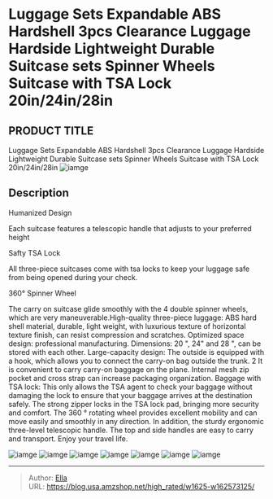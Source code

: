 # Luggage Sets Expandable ABS Hardshell 3pcs Clearance Luggage Hardside Lightweight Durable Suitcase sets Spinner Wheels Suitcase with TSA Lock 20in/24in/28in


## PRODUCT TITLE 

Luggage Sets Expandable ABS Hardshell 3pcs Clearance Luggage Hardside Lightweight Durable Suitcase sets Spinner Wheels Suitcase with TSA Lock 20in/24in/28in
![iamge](https://b2bfiles1.gigab2b.cn/image/wkseller/19410/20230309_2658e0a066185dbf34571ac13e6204d9.jpg)

## Description

Humanized Design

Each suitcase features a telescopic handle that adjusts to your preferred height









Safty TSA Lock

All three-piece suitcases come with tsa locks to keep your luggage safe from being opened during your check.








360° Spinner Wheel

The carry on suitcase glide smoothly with the 4 double spinner wheels, which are very maneuverable.High-quality three-piece luggage: ABS hard shell material, durable, light weight, with luxurious texture of horizontal texture finish, can resist compression and scratches.
Optimized space design: professional manufacturing. Dimensions: 20 &#34;, 24&#34; and 28 &#34;, can be stored with each other.
Large-capacity design: The outside is equipped with a hook, which allows you to connect the carry-on bag outside the trunk. 2 It is convenient to carry carry-on baggage on the plane. Internal mesh zip pocket and cross strap can increase packaging organization.
Baggage with TSA lock: This only allows the TSA agent to check your baggage without damaging the lock to ensure that your baggage arrives at the destination safely. The strong zipper locks in the TSA lock pad, bringing more security and comfort.
The 360 ° rotating wheel provides excellent mobility and can move easily and smoothly in any direction. In addition, the sturdy ergonomic three-level telescopic handle. The top and side handles are easy to carry and transport. Enjoy your travel life.






![iamge](https://b2bfiles1.gigab2b.cn/image/wkseller/19410/20230309_1f3d81ee037e4393b5f98b9b6c692ca8.jpg)
![iamge](https://b2bfiles1.gigab2b.cn/image/wkseller/19410/20230309_62350241536ccfa7c1ee86209fd55cc9.jpg)
![iamge](https://b2bfiles1.gigab2b.cn/image/wkseller/19410/20230309_9eb98db3f32c0f759ba52e802e02f11a.jpg)
![iamge](https://b2bfiles1.gigab2b.cn/image/wkseller/19410/20230309_033df3efd226b56222818d27d8b40129.jpg)
![iamge](https://b2bfiles1.gigab2b.cn/image/wkseller/19410/20230309_bf580e3e5515430380c77a86acbb460a.jpg)
![iamge](https://b2bfiles1.gigab2b.cn/image/wkseller/19410/20230309_df9d57b6ec7e8ba221f1cb3cbb0d809a.jpg)
![iamge](https://b2bfiles1.gigab2b.cn/image/wkseller/19410/20230309_38b25ce615f062703d74963eab3f453e.jpg)


---

> Author: [Ella](https://blog.usa.amzshop.net/)  
> URL: https://blog.usa.amzshop.net/high_rated/w1625-w162573125/  

